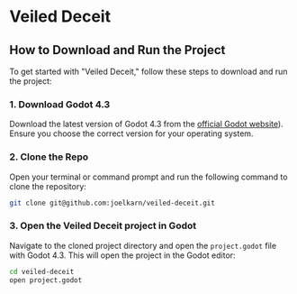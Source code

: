 # Veiled Deceit

## How to Download and Run the Project

To get started with "Veiled Deceit," follow these steps to download and run the project:

### 1. Download Godot 4.3
Download the latest version of Godot 4.3 from the [official Godot website](https://godotengine.org/download/archive/4.3-dev6/)). Ensure you choose the correct version for your operating system.

### 2. Clone the Repo
Open your terminal or command prompt and run the following command to clone the repository:
```bash
git clone git@github.com:joelkarn/veiled-deceit.git
```
### 3. Open the Veiled Deceit project in Godot
Navigate to the cloned project directory and open the `project.godot` file with Godot 4.3. This will open the project in the Godot editor:
```bash
cd veiled-deceit
open project.godot
```





